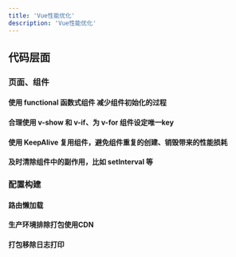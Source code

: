 ```yaml
---
title: 'Vue性能优化'
description: 'Vue性能优化'
---
```



## 代码层面


### 页面、组件
  #### 使用 functional 函数式组件 减少组件初始化的过程
  #### 合理使用 v-show 和 v-if、为 v-for 组件设定唯一key
  #### 使用 KeepAlive 复用组件，避免组件重复的创建、销毁带来的性能损耗
  #### 及时清除组件中的副作用，比如 setInterval 等


### 配置构建
  #### 路由懒加载
  #### 生产环境排除打包使用CDN
  #### 打包移除日志打印





